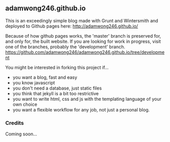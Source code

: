 ## adamwong246.github.io

This is an exceedingly simple blog made with Grunt and Wintersmith and deployed to Github pages here: http://adamwong246.github.io/

Because of how github pages works, the 'master' branch is preserved for, and only for, the built website. If you are looking for work in progress, visit one of the branches, probably the 'development' branch. https://github.com/adamwong246/adamwong246.github.io/tree/development

You might be interested in forking this project if...
* you want a blog, fast and easy
* you know javascript
* you don't need a database, just static files
* you think that jekyll is a bit too restrictive
* you want to write html, css and js with the templating language of your own choice
* you want a flexible workflow for any job, not just a personal blog.

### Credits
Coming soon...